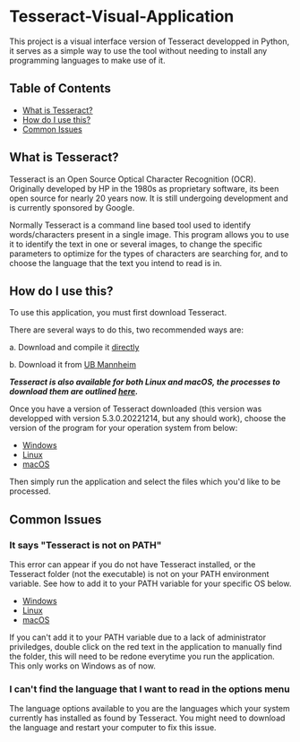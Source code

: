 # Tesseract-Visual-Application
This project is a visual interface version of Tesseract developped in Python, it serves as a simple way to use the tool without needing to install any programming languages to make use of it.
## Table of Contents  
- [What is Tesseract?](#What-is-Tesseract?)  
- [How do I use this?](#How-do-I-use-this?)  
- [Common Issues](#Common-Issues)  

## What is Tesseract?
Tesseract is an Open Source Optical Character Recognition (OCR). Originally developed by HP in the 1980s as proprietary software, its been open source for nearly 20 years now. It is still undergoing development and is currently sponsored by Google. 

Normally Tesseract is a command line based tool used to identify words/characters present in a single image. This program allows you to use it to identify the text in one or several images, to change the specific parameters to optimize for the types of characters are searching for, and to choose the language that the text you intend to read is in.
## How do I use this?
To use this application, you must first download Tesseract.

There are several ways to do this, two recommended ways are:

  a. Download and compile it [directly](https://github.com/tesseract-ocr/tesseract#installing-tesseract "This is a bit more complex")

  b. Download it from [UB Mannheim](https://github.com/UB-Mannheim/tesseract/wiki#tesseract-installer-for-Windows "Much simpler")

***Tesseract is also available for both Linux and macOS, the processes to download them are outlined [here](https://tesseract-ocr.github.io/tessdoc/Installation.html).***

Once you have a version of Tesseract downloaded (this version was developped with version 5.3.0.20221214, but any should work), choose the version of the program for your operation system from below:
- [Windows](https://1drv.ms/u/s!AoTWwASznsXMg_hyqFE_xDvr70utlA?e=fJF9XY)
- [Linux](https://1drv.ms/u/s!AoTWwASznsXMg_hxzjpeyAakCgfBUg?e=bwFYa7)
- [macOS](https://1drv.ms/u/s!AoTWwASznsXMg_hzp3HyjS2Um9W1vA?e=4gQ0WW)

Then simply run the application and select the files which you'd like to be processed.

## Common Issues
### It says "Tesseract is not on PATH"
This error can appear if you do not have Tesseract installed, or the Tesseract folder (not the executable) is not on your PATH environment variable. See how to add it to your PATH variable for your specific OS below.
- [Windows](https://www.computerhope.com/issues/ch000549.htm)
- [Linux](https://phoenixnap.com/kb/linux-add-to-path)
- [macOS](https://techpp.com/2021/09/08/set-path-variable-in-macos-guide)

If you can't add it to your PATH variable due to a lack of administrator priviledges, double click on the red text in the application to manually find the folder, this will need to be redone everytime you run the application. This only works on Windows as of now.
### I can't find the language that I want to read in the options menu
The language options available to you are the languages which your system currently has installed as found by Tesseract. You might need to download the language and restart your computer to fix this issue.
